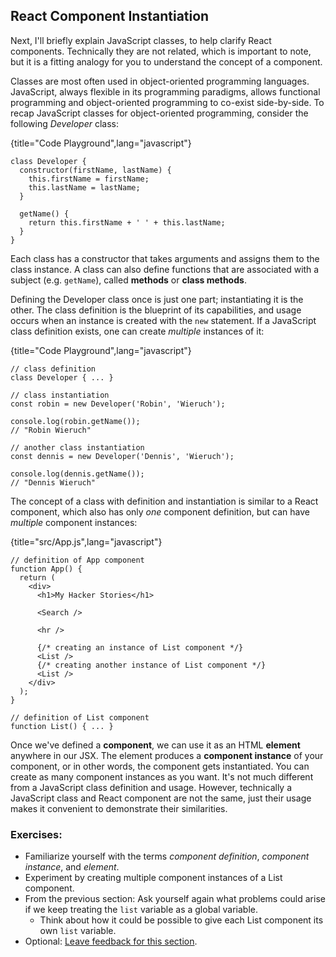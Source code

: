 ## React Component Instantiation

Next, I'll briefly explain JavaScript classes, to help clarify React components. Technically they are not related, which is important to note, but it is a fitting analogy for you to understand the concept of a component.

Classes are most often used in object-oriented programming languages. JavaScript, always flexible in its programming paradigms, allows functional programming and object-oriented programming to co-exist side-by-side. To recap JavaScript classes for object-oriented programming, consider the following *Developer* class:

{title="Code Playground",lang="javascript"}
~~~~~~~
class Developer {
  constructor(firstName, lastName) {
    this.firstName = firstName;
    this.lastName = lastName;
  }

  getName() {
    return this.firstName + ' ' + this.lastName;
  }
}
~~~~~~~

Each class has a constructor that takes arguments and assigns them to the class instance. A class can also define functions that are associated with a subject (e.g. `getName`), called **methods** or **class methods**.

Defining the Developer class once is just one part; instantiating it is the other. The class definition is the blueprint of its capabilities, and usage occurs when an instance is created with the `new` statement. If a JavaScript class definition exists, one can create *multiple* instances of it:

{title="Code Playground",lang="javascript"}
~~~~~~~
// class definition
class Developer { ... }

// class instantiation
const robin = new Developer('Robin', 'Wieruch');

console.log(robin.getName());
// "Robin Wieruch"

// another class instantiation
const dennis = new Developer('Dennis', 'Wieruch');

console.log(dennis.getName());
// "Dennis Wieruch"
~~~~~~~

The concept of a class with definition and instantiation is similar to a React component, which also has only *one* component definition, but can have *multiple* component instances:

{title="src/App.js",lang="javascript"}
~~~~~~~
// definition of App component
function App() {
  return (
    <div>
      <h1>My Hacker Stories</h1>

      <Search />

      <hr />

      {/* creating an instance of List component */}
      <List />
      {/* creating another instance of List component */}
      <List />
    </div>
  );
}

// definition of List component
function List() { ... }
~~~~~~~

Once we've defined a **component**, we can use it as an HTML **element** anywhere in our JSX. The element produces a **component instance** of your component, or in other words, the component gets instantiated. You can create as many component instances as you want. It's not much different from a JavaScript class definition and usage. However, technically a JavaScript class and React component are not the same, just their usage makes it convenient to demonstrate their similarities.

### Exercises:

* Familiarize yourself with the terms *component definition*, *component instance*, and *element*.
* Experiment by creating multiple component instances of a List component.
* From the previous section: Ask yourself again what problems could arise if we keep treating the `list` variable as a global variable.
  * Think about how it could be possible to give each List component its own `list` variable.
* Optional: [Leave feedback for this section](https://forms.gle/sf1UMNR58v3NsRUSA).